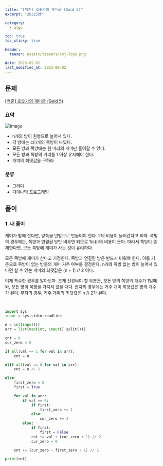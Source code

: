```yaml
---
title: "[백준] 호숫가의 개미굴 (Gold 5)"
excerpt: "28325번"

category:
  - algo

toc: true
toc_sticky: true

header:
  teaser: assets/teasers/boj-logo.png

date: 2023-09-02
last_modified_at: 2023-09-02
---
```


## 문제

[[백준] 호숫가의 개미굴 (Gold 5)](https://www.acmicpc.net/problem/28325)

### 요약

![image](https://upload.acmicpc.net/bf045d97-0759-4480-9d77-6f369b75d711/-/preview/)

- n개의 방이 원형으로 늘어서 있다.
- 각 방에는 c(i)개의 쪽방이 나있다.
- 모든 방과 쪽방에는 한 마리의 개미만 들어갈 수 있다.
- 모든 방과 쪽방의 거리를 1 이상 유지해야 한다.
- 개미의 최댓값을 구하라

### 분류

- 그리디
- 다이나믹 프로그래밍

## 풀이

### 1. 내 풀이

개미가 방에 산다면, 양쪽을 빈방으로 만들어야 한다. 2의 비용이 들어간다고 하자. 쪽방의 경우에는, 쪽방과 연결된 방만 비우면 되므로 1/c(i)의 비용이 든다. 따라서 쪽방이 존재한다면, 모든 쪽방에 개미가 사는 것이 유리하다.

모든 쪽방에 개미가 산다고 가정한다. 쪽방과 연결된 방은 반드시 비워야 한다. 이를 기준으로 쪽방이 없는 방들의 개미 거주 여부를 결정한다. n개의 쪽방 없는 방이 늘어서 있다면 살 수 있는 개미의 최댓값은 (n + 1) // 2 이다.

이제 특수한 경우를 알아보자. 크게 신경써야 할 부분은, 모든 방의 쪽방의 개수가 1일때와, 모든 방이 쪽방을 가지지 않을 때다. 전자의 경우에는 거주 개미 최댓값은 방의 개수가 된다. 후자의 경우, 거주 개미의 최댓값은 n // 2가 된다.

<br>

```python
import sys
input = sys.stdin.readline

n = int(input())
arr = list(map(int, input().split()))

cnt = 0
cur_zero = 0

if all(val == 1 for val in arr):
    cnt = n

elif all(val == 0 for val in arr):
    cnt = n // 2

else:
    first_zero = 0
    first = True

    for val in arr:
        if val == 0:
            if first:
                first_zero += 1
            else:
                cur_zero += 1
        else:
            if first:
                first = False
            cnt += val + (cur_zero + 1) // 2
            cur_zero = 0

    cnt += (cur_zero + first_zero + 1) // 2

print(cnt)

```
